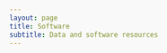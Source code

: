 ```yaml
---
layout: page
title: Software
subtitle: Data and software resources
---
```


<html lang="en">
<head>
    <meta charset="UTF-8">
    <meta name="viewport" content="width=device-width, initial-scale=1.0">
    <title>Software Packages | Your Lab Name</title>
    <style>
        body {
            font-family: 'Arial', sans-serif;
            line-height: 1.6;
            color: #333;
            max-width: 1000px;
            margin: 0 auto;
            padding: 20px;
            background-color: #f9f9f9;
        }
        
        .software-card {
            background-color: #f0f0f0;
            border-radius: 8px;
            padding: 25px;
            margin: 30px 0;
            box-shadow: 0 2px 5px rgba(0,0,0,0.1);
        }
        
        .software-title {
            color: #2c3e50;
            margin-top: 0;
            border-bottom: 1px solid #ddd;
            padding-bottom: 10px;
        }
        
        .btn {
            display: inline-block;
            background-color: #38231B;
            color: white;
            padding: 8px 15px;
            text-decoration: none;
            border-radius: 4px;
            margin: 5px 5px 5px 0;
            font-size: 14px;
            transition: background-color 0.3s;
        }
        
        .btn:hover {
            background-color: #FDB91D;
        }
        
        .btn-secondary {
            background-color: #38231B;
        }
        
        .btn-secondary:hover {
            background-color: #FDB91D;
        }
        
        .software-image {
            max-width: 100%;
            height: auto;
            border: 1px solid #ddd;
            border-radius: 4px;
            margin: 15px 0;
            display: block;
        }
        
        .badges {
            margin: 10px 0;
        }
        
        .badge {
            height: 20px;
            margin-right: 5px;
            vertical-align: middle;
        }
        
        .clearfix::after {
            content: "";
            clear: both;
            display: table;
        }
        
        .github-card {
            background-color: #010101;
            border-radius: 4px;
            padding: 10px;
            margin: 10px 0;
        }
    </style>
</head>
<body>
    <div class="page-content">
        <div class="wrapper">
        	<!-- rpoCdb -->
            <div class="software-card">
                <h2 class="software-title">rpoC Database</h2>
                <a href="https://rpocdb.github.io/">
                    <img src="https://github.com/rpoCdb/rpoCdb.github.io/blob/main/assets/rpocdb_logo.png?raw=true" class="software-image">
                </a>
                
    		<p>rpoCdb is an interactive reference database designed for high-resolution microbiome profiling that provides:</p>
    		<ul>
       		 <li>Curated, high-quality full-length rpoC gene sequences</li>
      		  <li>Pre-formatted databases for commonly used microbiome software analysis pipelines</li>
      		  <li>Optimized wet-lab protocols</li>
       		 <li>Web-based taxonomy browser</li>
    		</ul>
    
          <a href="https://rpocdb.github.io/" class="btn">Access Database</a>

            <!-- MDM Histogram Tool -->
            <div class="software-card">
                <h2 class="software-title">Mutational Distance from Modal Haplotype Calculator</h2>
                <a href="https://aemann01.shinyapps.io/mdmhistogram/">
                    <img src="https://github.com/aemann01/aemann01.github.io/blob/master/assets/img/gitMDM.gif?raw=true" class="software-image">
                </a>
                
                <p>This interactive Shiny application uses STR repeat data from Y-chromosomal haplotypes to:</p>
                <ul>
                    <li>Calculate the modal haplotype from input data</li>
                    <li>Compute mutational distances for each individual from the modal haplotype</li>
                    <li>Generate publication-quality visualizations of the distribution</li>
                    <li>Provide statistical insights into population genetic patterns</li>
                </ul>
                
                <a href="https://aemann01.shinyapps.io/mdmhistogram/" class="btn">Launch Web App</a>
                <a href="https://www.frontiersin.org/journals/genetics/articles/10.3389/fgene.2024.1462736/full" class="btn btn-secondary">View Published Paper</a>
            </div>
            
            <!-- Bubble Tree -->
            <div class="software-card">
                <h2 class="software-title">Bubble Tree</h2>
                
                <p>Bubble Tree is a visualization tool that integrates:</p>
                <ul>
                    <li>Taxa frequency tables (rows as taxa, columns as samples)</li>
                    <li>Phylogenetic tree structures</li>
                    <li>Sample metadata</li>
                </ul>
                <p>to create either bubble tree visualizations or heatmaps displaying abundances plotted on phylogenetic trees.</p>
                
                <a href="http://github.com/aemann01/bubbleTree">
                    <img src="https://raw.githubusercontent.com/aemann01/bubbleTree/master/img/figexample.png" class="software-image">
                </a>
                
                <a href="https://github.com/aemann01/bubbletree" class="btn">View on GitHub</a>
                <a href="https://anaconda.org/aemann01/bubbletree" class="btn btn-secondary">Conda Package</a>
            </div>
            
            <!-- GC Content by Read Length Plots -->
            <div class="software-card">
                <h2 class="software-title">GC Content by Read Length Analysis</h2>
                
                <p>This tool provides comprehensive analysis of sequencing data by:</p>
                <ul>
                    <li>Calculating summary statistics for read length and GC content from FASTQ/FASTA files</li>
                    <li>Generating detailed statistics tables</li>
                    <li>Creating publication-ready visualizations of GC content by read length</li>
                </ul>
                
                <a href="http://github.com/aemann01/gcLenCorPlots">
                    <img src="https://raw.githubusercontent.com/aemann01/gcLenCorPlots/master/img/figexample.png" class="software-image">
                </a>
                
                <a href="https://github.com/aemann01/gcLenCorPlots" class="btn">View on GitHub</a>
                <a href="https://www.nature.com/articles/s41598-018-28091-9" class="btn btn-secondary">View Published Paper</a>
            </div>
        </div>
    </div>